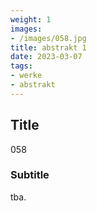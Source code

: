 ```yaml
---
weight: 1
images:
- /images/058.jpg
title: abstrakt 1
date: 2023-03-07
tags:
- werke
- abstrakt
---
```


## Title
058

### Subtitle
tba.